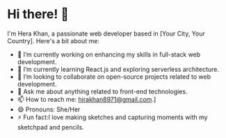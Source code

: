 # Hi there! 👋

I'm Hera Khan, a passionate web developer based in [Your City, Your Country]. Here's a bit about me:

- 🔭 I’m currently working on enhancing my skills in full-stack web development.
- 🌱 I’m currently learning React.js and exploring serverless architecture.
- 👯 I’m looking to collaborate on open-source projects related to web development.
- 💬 Ask me about anything related to front-end technologies.
- 📫 How to reach me: hirakhan8971@gmail.com.]
- 😄 Pronouns: She/Her
- ⚡ Fun fact:I love making sketches and capturing moments with my sketchpad and pencils.

<!---
Herakhan20/Herakhan20 is a ✨ special ✨ repository because its `README.md` (this file) appears on your GitHub profile.
You can click the Preview link to take a look at your changes.
--->
